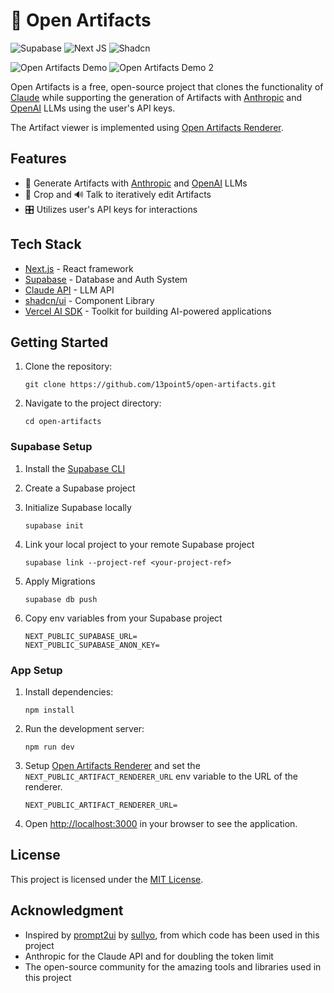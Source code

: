 # 🦉 Open Artifacts

![Supabase](https://img.shields.io/badge/Supabase-3ECF8E?style=for-the-badge&logo=supabase&logoColor=white) ![Next JS](https://img.shields.io/badge/Next-black?style=for-the-badge&logo=next.js&logoColor=white) ![Shadcn](https://img.shields.io/badge/shadcn%2Fui-000000?style=for-the-badge&logo=shadcnui&logoColor=white)

![Open Artifacts Demo](public/demo.png)
![Open Artifacts Demo 2](public/crop-and-talk.png)

Open Artifacts is a free, open-source project that clones the functionality of [Claude](https://claude.ai) while supporting the generation of Artifacts with [Anthropic](https://www.anthropic.com/) and [OpenAI](https://openai.com/) LLMs using the user's API keys.

The Artifact viewer is implemented using [Open Artifacts Renderer](https://github.com/13point5/open-artifacts-renderer).

## Features

- 🎨 Generate Artifacts with [Anthropic](https://www.anthropic.com/) and [OpenAI](https://openai.com/) LLMs
- 📸 Crop and 🔊 Talk to iteratively edit Artifacts
- 🎛️ Utilizes user's API keys for interactions

## Tech Stack

- [Next.js](https://nextjs.org/) - React framework
- [Supabase](https://supabase.io/) - Database and Auth System
- [Claude API](https://www.anthropic.com/) - LLM API
- [shadcn/ui](https://ui.shadcn.com/) - Component Library
- [Vercel AI SDK](https://sdk.vercel.ai/docs/introduction) - Toolkit for building AI-powered applications

## Getting Started

1. Clone the repository:

   ```
   git clone https://github.com/13point5/open-artifacts.git
   ```

1. Navigate to the project directory:

   ```
   cd open-artifacts
   ```

### Supabase Setup

1. Install the [Supabase CLI](https://supabase.com/docs/guides/cli/getting-started#installing-the-supabase-cli)

1. Create a Supabase project

1. Initialize Supabase locally

   ```
   supabase init
   ```

1. Link your local project to your remote Supabase project

   ```
   supabase link --project-ref <your-project-ref>
   ```

1. Apply Migrations

   ```
   supabase db push
   ```

1. Copy env variables from your Supabase project

   ```
   NEXT_PUBLIC_SUPABASE_URL=
   NEXT_PUBLIC_SUPABASE_ANON_KEY=
   ```

### App Setup

1. Install dependencies:

   ```
   npm install
   ```

1. Run the development server:

   ```
   npm run dev
   ```

1. Setup [Open Artifacts Renderer](https://github.com/13point5/open-artifacts-renderer) and set the `NEXT_PUBLIC_ARTIFACT_RENDERER_URL` env variable to the URL of the renderer.

   ```
   NEXT_PUBLIC_ARTIFACT_RENDERER_URL=
   ```

1. Open [http://localhost:3000](http://localhost:3000) in your browser to see the application.

## License

This project is licensed under the [MIT License](LICENSE).

## Acknowledgment

- Inspired by [prompt2ui](https://github.com/sullyo/prompt2ui) by [sullyo](https://github.com/sullyo), from which code has been used in this project
- Anthropic for the Claude API and for doubling the token limit
- The open-source community for the amazing tools and libraries used in this project
